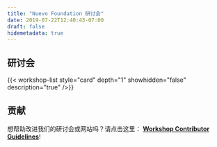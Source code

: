 ```yaml
---
title: "Nuevo Foundation 研讨会"
date: 2019-07-22T12:40:43-07:00
draft: false
hidemetadata: true
---
```


## 研讨会
{{< workshop-list style="card" depth="1" showhidden="false" description="true"  />}}

## 贡献
想帮助改进我们的研讨会或网站吗？请点击这里： **[Workshop Contributor Guidelines](guidelines/)**!
